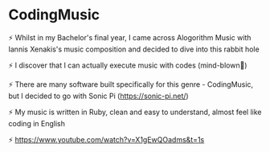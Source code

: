 # CodingMusic

⚡ Whilst in my Bachelor's final year, I came across Alogorithm Music with Iannis Xenakis's music composition and decided to dive into this rabbit hole

⚡ I discover that I can actually execute music with codes (mind-blown🤯)

⚡ There are many software built specifically for this genre - CodingMusic, but I decided to go with Sonic Pi (https://sonic-pi.net/)

⚡ My music is written in Ruby, clean and easy to understand, almost feel like coding in English

⚡ https://www.youtube.com/watch?v=X1gEwQOadms&t=1s
